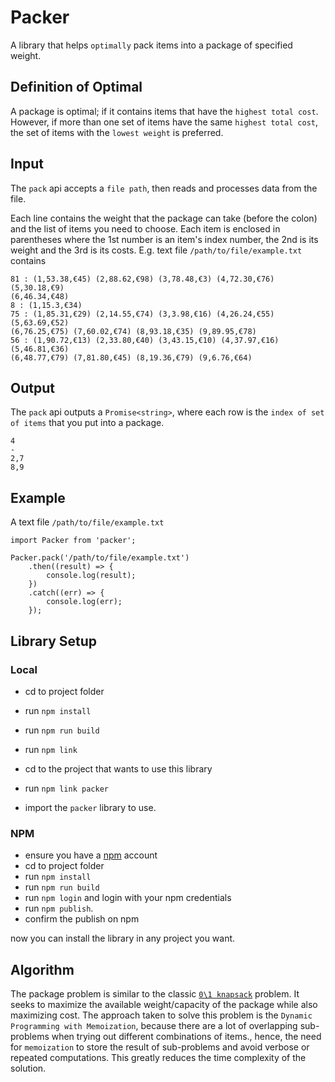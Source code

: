 # Packer
A library that helps `optimally` pack items into a package of specified weight.

## Definition of Optimal
A package is optimal; if it contains items that have the `highest total cost`. However, if more than one set of items have the same `highest total cost`, the set of items with the `lowest weight` is preferred.

## Input
The `pack` api accepts a `file path`, then reads and processes data from the file.

Each line contains the weight that the package can take (before the colon) and the list of items you need to choose. Each item is enclosed in parentheses where the 1st number is an item's index number, the 2nd is its weight and the 3rd is its costs. E.g. text file `/path/to/file/example.txt` contains
```
81 : (1,53.38,€45) (2,88.62,€98) (3,78.48,€3) (4,72.30,€76) (5,30.18,€9)
(6,46.34,€48)
8 : (1,15.3,€34)
75 : (1,85.31,€29) (2,14.55,€74) (3,3.98,€16) (4,26.24,€55) (5,63.69,€52)
(6,76.25,€75) (7,60.02,€74) (8,93.18,€35) (9,89.95,€78)
56 : (1,90.72,€13) (2,33.80,€40) (3,43.15,€10) (4,37.97,€16) (5,46.81,€36)
(6,48.77,€79) (7,81.80,€45) (8,19.36,€79) (9,6.76,€64)
```

## Output
The `pack` api outputs a `Promise<string>`, where each row is the `index of set of items` that you put into a package.
```
4
-
2,7
8,9
```

## Example
A text file `/path/to/file/example.txt`

```
import Packer from 'packer';

Packer.pack('/path/to/file/example.txt')
    .then((result) => {
        console.log(result);
    })
    .catch((err) => {
        console.log(err);
    });
```

## Library Setup
### Local
- cd to project folder
- run `npm install`
- run `npm run build`
- run `npm link`

- cd to the project that wants to use this library
- run  `npm link packer`
- import the `packer` library to use.

### NPM
- ensure you have a [npm](https://www.npmjs.com/) account
- cd to project folder
- run `npm install`
- run `npm run build`
- run `npm login` and login with your npm credentials
- run `npm publish`.
- confirm the publish on npm

now you can install the library in any project you want.

## Algorithm
The package problem is similar to the classic [`0\1 knapsack`](https://en.wikipedia.org/wiki/Knapsack_problem) problem. It seeks to maximize the available weight/capacity of the package while also maximizing cost.
The approach taken to solve this problem is the `Dynamic Programming with Memoization`, because there are a lot of overlapping sub-problems when trying out different combinations of items., hence, the need for `memoization` to store the result of sub-problems and avoid verbose or repeated computations. This greatly reduces the time complexity of the solution.
